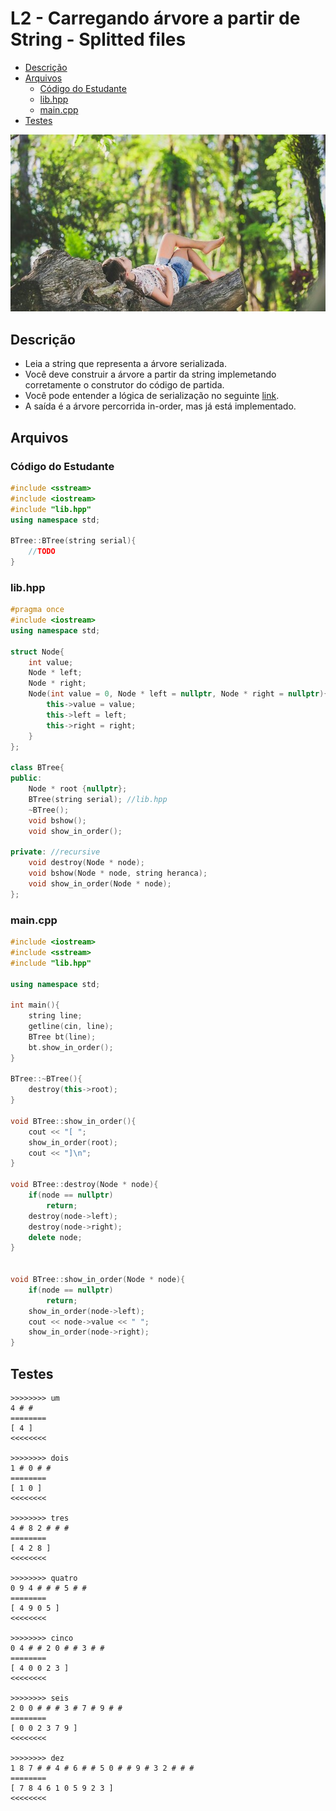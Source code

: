 # L2 - Carregando árvore a partir de String - Splitted files

<!--TOC_BEGIN-->
- [Descrição](#descrição)
- [Arquivos](#arquivos)
    - [Código do Estudante](#código-do-estudante)
    - [lib.hpp](#libhpp)
    - [main.cpp](#maincpp)
- [Testes](#testes)
<!--TOC_END-->

![](https://raw.githubusercontent.com/qxcodeed/moodle/master/base/048/__capa.jpg)

## Descrição

- Leia a string que representa a árvore serializada.
- Você deve construir a árvore a partir da string implemetando corretamente o construtor do código de partida.
- Você pode entender a lógica de serialização no seguinte [link](https://www.geeksforgeeks.org/serialize-deserialize-binary-tree/).
- A saída é a árvore percorrida in-order, mas já está implementado.


## Arquivos
### Código do Estudante
<!--ADD student.cpp cpp-->
```cpp
#include <sstream>
#include <iostream>
#include "lib.hpp"
using namespace std;

BTree::BTree(string serial){
    //TODO
}
```
<!--ADD_END-->


### lib.hpp
<!--ADD lib.hpp cpp-->
```cpp
#pragma once
#include <iostream>
using namespace std;

struct Node{
    int value;
    Node * left;
    Node * right;
    Node(int value = 0, Node * left = nullptr, Node * right = nullptr){
        this->value = value;
        this->left = left;
        this->right = right;
    }
};

class BTree{
public:
    Node * root {nullptr};
    BTree(string serial); //lib.hpp
    ~BTree();
    void bshow();
    void show_in_order();

private: //recursive
    void destroy(Node * node);
    void bshow(Node * node, string heranca);
    void show_in_order(Node * node);
};
```
<!--ADD_END-->


### main.cpp
<!--ADD main.cpp cpp-->
```cpp
#include <iostream>
#include <sstream>
#include "lib.hpp"

using namespace std;

int main(){
    string line;
    getline(cin, line);
    BTree bt(line);
    bt.show_in_order();
}

BTree::~BTree(){
    destroy(this->root);
}

void BTree::show_in_order(){
    cout << "[ ";
    show_in_order(root);
    cout << "]\n";
}

void BTree::destroy(Node * node){
    if(node == nullptr)
        return;
    destroy(node->left);
    destroy(node->right);
    delete node;
}
    

void BTree::show_in_order(Node * node){
    if(node == nullptr)
        return;
    show_in_order(node->left);
    cout << node->value << " ";
    show_in_order(node->right);
}
```
<!--ADD_END-->



## Testes

```
>>>>>>>> um
4 # # 
========
[ 4 ]
<<<<<<<<

>>>>>>>> dois
1 # 0 # # 
========
[ 1 0 ]
<<<<<<<<

>>>>>>>> tres
4 # 8 2 # # # 
========
[ 4 2 8 ]
<<<<<<<<

>>>>>>>> quatro
0 9 4 # # # 5 # # 
========
[ 4 9 0 5 ]
<<<<<<<<

>>>>>>>> cinco
0 4 # # 2 0 # # 3 # # 
========
[ 4 0 0 2 3 ]
<<<<<<<<

>>>>>>>> seis
2 0 0 # # # 3 # 7 # 9 # # 
========
[ 0 0 2 3 7 9 ]
<<<<<<<<

>>>>>>>> dez
1 8 7 # # 4 # 6 # # 5 0 # # 9 # 3 2 # # # 
========
[ 7 8 4 6 1 0 5 9 2 3 ]
<<<<<<<<
```